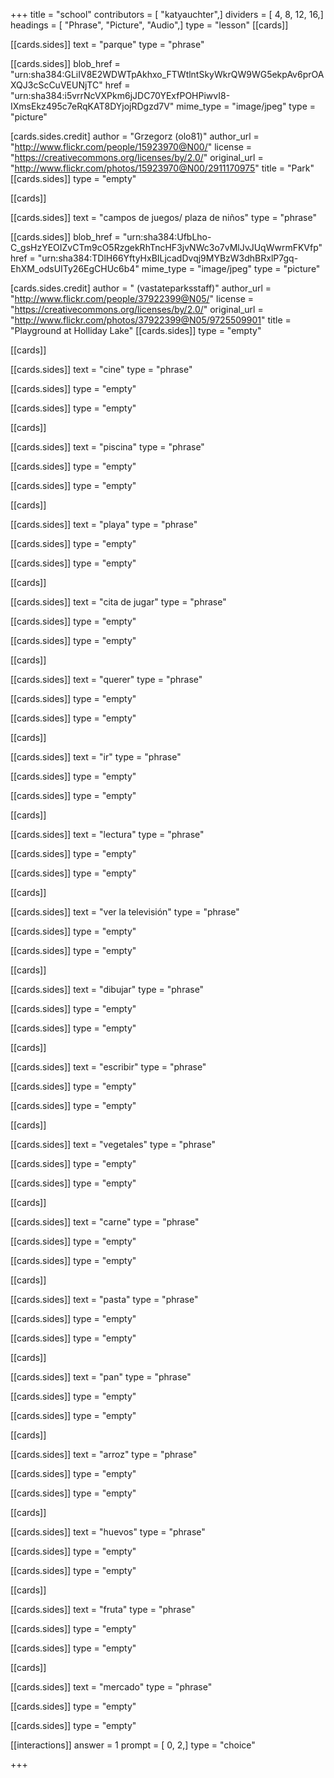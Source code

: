 +++
title = "school"
contributors = [ "katyauchter",]
dividers = [ 4, 8, 12, 16,]
headings = [ "Phrase", "Picture", "Audio",]
type = "lesson"
[[cards]]

[[cards.sides]]
text = "parque"
type = "phrase"

[[cards.sides]]
blob_href = "urn:sha384:GLiIV8E2WDWTpAkhxo_FTWtlntSkyWkrQW9WG5ekpAv6prOAXQJ3cScCuVEUNjTC"
href = "urn:sha384:i5vrrNcVXPkm6jJDC70YExfPOHPiwvI8-IXmsEkz495c7eRqKAT8DYjojRDgzd7V"
mime_type = "image/jpeg"
type = "picture"

[cards.sides.credit]
author = "Grzegorz (olo81)"
author_url = "http://www.flickr.com/people/15923970@N00/"
license = "https://creativecommons.org/licenses/by/2.0/"
original_url = "http://www.flickr.com/photos/15923970@N00/2911170975"
title = "Park"
[[cards.sides]]
type = "empty"

[[cards]]

[[cards.sides]]
text = "campos de juegos/ plaza de niños"
type = "phrase"

[[cards.sides]]
blob_href = "urn:sha384:UfbLho-C_gsHzYEOIZvCTm9cO5RzgekRhTncHF3jvNWc3o7vMlJvJUqWwrmFKVfp"
href = "urn:sha384:TDlH66YftyHxBILjcadDvqj9MYBzW3dhBRxlP7gq-EhXM_odsUITy26EgCHUc6b4"
mime_type = "image/jpeg"
type = "picture"

[cards.sides.credit]
author = " (vastateparksstaff)"
author_url = "http://www.flickr.com/people/37922399@N05/"
license = "https://creativecommons.org/licenses/by/2.0/"
original_url = "http://www.flickr.com/photos/37922399@N05/9725509901"
title = "Playground at Holliday Lake"
[[cards.sides]]
type = "empty"

[[cards]]

[[cards.sides]]
text = "cine"
type = "phrase"

[[cards.sides]]
type = "empty"

[[cards.sides]]
type = "empty"

[[cards]]

[[cards.sides]]
text = "piscina"
type = "phrase"

[[cards.sides]]
type = "empty"

[[cards.sides]]
type = "empty"

[[cards]]

[[cards.sides]]
text = "playa"
type = "phrase"

[[cards.sides]]
type = "empty"

[[cards.sides]]
type = "empty"

[[cards]]

[[cards.sides]]
text = "cita de jugar"
type = "phrase"

[[cards.sides]]
type = "empty"

[[cards.sides]]
type = "empty"

[[cards]]

[[cards.sides]]
text = "querer"
type = "phrase"

[[cards.sides]]
type = "empty"

[[cards.sides]]
type = "empty"

[[cards]]

[[cards.sides]]
text = "ir"
type = "phrase"

[[cards.sides]]
type = "empty"

[[cards.sides]]
type = "empty"

[[cards]]

[[cards.sides]]
text = "lectura"
type = "phrase"

[[cards.sides]]
type = "empty"

[[cards.sides]]
type = "empty"

[[cards]]

[[cards.sides]]
text = "ver la televisión"
type = "phrase"

[[cards.sides]]
type = "empty"

[[cards.sides]]
type = "empty"

[[cards]]

[[cards.sides]]
text = "dibujar"
type = "phrase"

[[cards.sides]]
type = "empty"

[[cards.sides]]
type = "empty"

[[cards]]

[[cards.sides]]
text = "escribir"
type = "phrase"

[[cards.sides]]
type = "empty"

[[cards.sides]]
type = "empty"

[[cards]]

[[cards.sides]]
text = "vegetales"
type = "phrase"

[[cards.sides]]
type = "empty"

[[cards.sides]]
type = "empty"

[[cards]]

[[cards.sides]]
text = "carne"
type = "phrase"

[[cards.sides]]
type = "empty"

[[cards.sides]]
type = "empty"

[[cards]]

[[cards.sides]]
text = "pasta"
type = "phrase"

[[cards.sides]]
type = "empty"

[[cards.sides]]
type = "empty"

[[cards]]

[[cards.sides]]
text = "pan"
type = "phrase"

[[cards.sides]]
type = "empty"

[[cards.sides]]
type = "empty"

[[cards]]

[[cards.sides]]
text = "arroz"
type = "phrase"

[[cards.sides]]
type = "empty"

[[cards.sides]]
type = "empty"

[[cards]]

[[cards.sides]]
text = "huevos"
type = "phrase"

[[cards.sides]]
type = "empty"

[[cards.sides]]
type = "empty"

[[cards]]

[[cards.sides]]
text = "fruta"
type = "phrase"

[[cards.sides]]
type = "empty"

[[cards.sides]]
type = "empty"

[[cards]]

[[cards.sides]]
text = "mercado"
type = "phrase"

[[cards.sides]]
type = "empty"

[[cards.sides]]
type = "empty"

[[interactions]]
answer = 1
prompt = [ 0, 2,]
type = "choice"

+++
